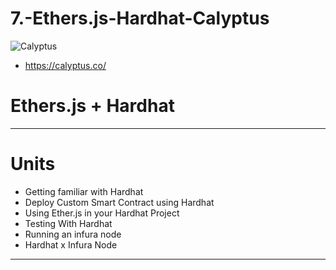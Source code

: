 # 7.-Ethers.js-Hardhat-Calyptus
![Calyptus](https://github.com/gonzalolater/7.-Ethers.js-Hardhat-Calyptus/assets/42863568/7d129608-ce30-4a80-a996-4eb8ea7bb564)
- https://calyptus.co/
# Ethers.js + Hardhat
----------------------------------------------------------------------------------------------------------
# Units
- Getting familiar with Hardhat
- Deploy Custom Smart Contract using Hardhat
- Using Ether.js in your Hardhat Project
- Testing With Hardhat
- Running an infura node
- Hardhat x Infura Node
----------------------------------------------------------------------------------------------------------
